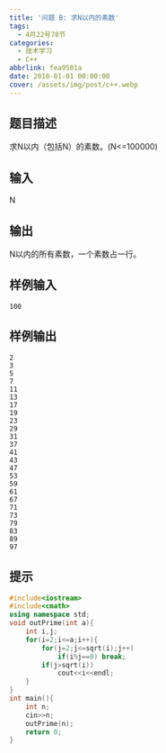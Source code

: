 ```yaml
---
title: '问题 B: 求N以内的素数'
tags:
  - 4月22号78节
categories:
  - 技术学习
  - C++
abbrlink: fea9501a
date: 2018-01-01 00:00:00
cover: /assets/img/post/c++.webp
---
```


## 题目描述

求N以内（包括N）的素数。(N<=100000)

## 输入

N

## 输出

N以内的所有素数，一个素数占一行。

## 样例输入

```
100
```

## 样例输出

```
2
3
5
7
11
13
17
19
23
29
31
37
41
43
47
53
59
61
67
71
73
79
83
89
97
```

## 提示

```c++
#include<iostream>
#include<cmath>
using namespace std;
void outPrime(int a){
	int i,j;
	for(i=2;i<=a;i++){
		for(j=2;j<=sqrt(i);j++)
			if(i%j==0) break;
		if(j>sqrt(i))
			cout<<i<<endl;
	}
}
int main(){
	int n;
	cin>>n;
	outPrime(n);
	return 0;
}
```

